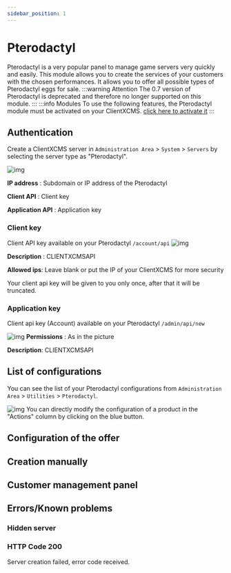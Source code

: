 ```yaml
---
sidebar_position: 1
---
```


# Pterodactyl
Pterodactyl is a very popular panel to manage game servers very quickly and easily. This module allows you to create the services of your customers with the chosen performances.
It allows you to offer all possible types of Pterodactyl eggs for sale.
:::warning Attention
The 0.7 version of Pterodactyl is deprecated and therefore no longer supported on this module.
:::
:::info Modules
To use the following features, the Pterodactyl module must be activated on your ClientXCMS. [click here to activate it](../)
:::
## Authentication
Create a ClientXCMS server in `Administration Area` > `System` > `Servers` by selecting the server type as "Pterodactyl". 

![img](https://media.discordapp.net/attachments/475073153509490689/957611067779993650/unknown.png)

**IP address** : Subdomain or IP address of the Pterodactyl

**Client API** : Client key

**Application API** : Application key
### Client key 

Client API key available on your Pterodactyl `/account/api`
![img](https://media.discordapp.net/attachments/475073153509490689/957610044030066698/unknown.png)

**Description** : CLIENTXCMSAPI

**Allowed ips**: Leave blank or put the IP of your ClientXCMS for more security

Your client api key will be given to you only once, after that it will be truncated.
### Application key
Client api key (Account) available on your Pterodactyl `/admin/api/new`

![img](https://media.discordapp.net/attachments/475073153509490689/957611684523049000/unknown.png)
**Permissions** : As in the picture

**Description**: CLIENTXCMSAPI
## List of configurations
You can see the list of your Pterodactyl configurations from `Administration Area` > `Utilities` > `Pterodactyl`.

![img](https://media.discordapp.net/attachments/475073153509490689/957621406902923314/unknown.png)
You can directly modify the configuration of a product in the "Actions" column by clicking on the blue button.

## Configuration of the offer

## Creation manually

## Customer management panel

## Errors/Known problems
### Hidden server
### HTTP Code 200
Server creation failed, error code received.